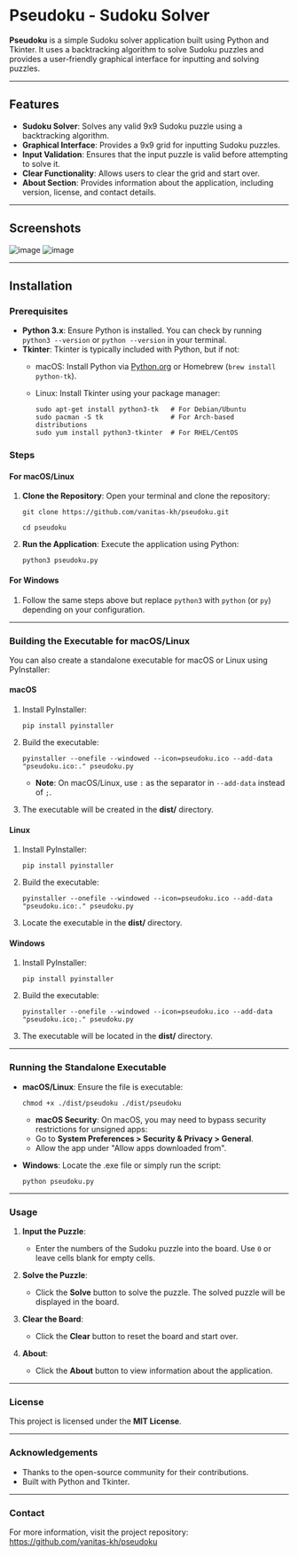 # Pseudoku - Sudoku Solver

**Pseudoku** is a simple Sudoku solver application built using Python and Tkinter. It uses a backtracking algorithm to solve Sudoku puzzles and provides a user-friendly graphical interface for inputting and solving puzzles.

---

## Features

- **Sudoku Solver**: Solves any valid 9x9 Sudoku puzzle using a backtracking algorithm.
- **Graphical Interface**: Provides a 9x9 grid for inputting Sudoku puzzles.
- **Input Validation**: Ensures that the input puzzle is valid before attempting to solve it.
- **Clear Functionality**: Allows users to clear the grid and start over.
- **About Section**: Provides information about the application, including version, license, and contact details.

---

## Screenshots

![image](https://github.com/user-attachments/assets/a0e26d1a-e9a5-4e8a-9883-1cd3e4d990ab)
![image](https://github.com/user-attachments/assets/581096a6-63f0-4661-b287-4aafc6b2db7e)

---

## Installation

### Prerequisites
- **Python 3.x**: Ensure Python is installed. You can check by running `python3 --version` or `python --version` in your terminal.
- **Tkinter**: Tkinter is typically included with Python, but if not:
  - macOS: Install Python via [Python.org](https://www.python.org/downloads/) or Homebrew (`brew install python-tk`).
  - Linux: Install Tkinter using your package manager:
    
    ```
    sudo apt-get install python3-tk   # For Debian/Ubuntu
    sudo pacman -S tk                 # For Arch-based distributions
    sudo yum install python3-tkinter  # For RHEL/CentOS
    ```

### Steps

#### **For macOS/Linux**
1. **Clone the Repository**:
   Open your terminal and clone the repository:
    ```
    git clone https://github.com/vanitas-kh/pseudoku.git
   
    cd pseudoku
    ```
   
2. **Run the Application**:
    Execute the application using Python:
   
    ```python3 pseudoku.py```

   
#### **For Windows**
1. Follow the same steps above but replace `python3` with `python` (or `py`) depending on your configuration.

---

### Building the Executable for macOS/Linux
You can also create a standalone executable for macOS or Linux using PyInstaller:

#### **macOS**
1. Install PyInstaller:
   
   ```pip install pyinstaller```
   
2. Build the executable:
   
   ```pyinstaller --onefile --windowed --icon=pseudoku.ico --add-data "pseudoku.ico:." pseudoku.py```

    - **Note**: On macOS/Linux, use `:` as the separator in `--add-data` instead of `;`.

3. The executable will be created in the **dist/** directory.

#### **Linux**
1. Install PyInstaller:
   
   ```pip install pyinstaller```

2. Build the executable:

   ```pyinstaller --onefile --windowed --icon=pseudoku.ico --add-data "pseudoku.ico:." pseudoku.py```
  
3. Locate the executable in the **dist/** directory.

#### **Windows**
1. Install PyInstaller:
   
   ```pip install pyinstaller```
   
2. Build the executable:
   
   ```pyinstaller --onefile --windowed --icon=pseudoku.ico --add-data "pseudoku.ico;." pseudoku.py```

3. The executable will be located in the **dist/** directory.

---

### Running the Standalone Executable
- **macOS/Linux**: Ensure the file is executable:

  ```chmod +x ./dist/pseudoku ./dist/pseudoku```
  - **macOS Security**: On macOS, you may need to bypass security restrictions for unsigned apps:
  - Go to **System Preferences > Security & Privacy > General**.
  - Allow the app under "Allow apps downloaded from".

- **Windows**: Locate the .exe file or simply run the script:
   
   ```python pseudoku.py```

---

### Usage
1. **Input the Puzzle**:
    - Enter the numbers of the Sudoku puzzle into the board. Use ```0``` or leave cells blank for empty cells.

2. **Solve the Puzzle**:
    - Click the **Solve** button to solve the puzzle. The solved puzzle will be displayed in the board.

3. **Clear the Board**:
    - Click the **Clear** button to reset the board and start over.

4. **About**:
    - Click the **About** button to view information about the application.

---

### License
This project is licensed under the **MIT License**.

---

### Acknowledgements
- Thanks to the open-source community for their contributions.
- Built with Python and Tkinter.

---

### Contact
For more information, visit the project repository: 
https://github.com/vanitas-kh/pseudoku
